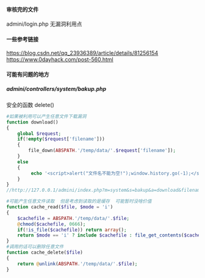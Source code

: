 #### 审核完的文件
admini/login.php 无漏洞利用点

#### 一些参考链接
https://blog.csdn.net/qq_23936389/article/details/81256154
https://www.0dayhack.com/post-560.html

#### 可能有问题的地方

##### admini/controllers/system/bakup.php

安全的函数
delete()

```php
#如果被利用可以产生任意文件下载漏洞
function download()
{
	global $request;
	if(!empty($request['filename']))
	{
		file_down(ABSPATH.'/temp/data/'.$request['filename']);
	}
	else
	{
		 echo '<script>alert("文件名不能为空!");window.history.go(-1);</script>';
	}
}
//http://127.0.0.1/admini/index.php?m=system&s=bakup&a=download&filename=../../config/doc-config-cn.php&id=81256154&token=2ca717f821e8f179b22130cc625c3921'
```

```php
#可能产生任意文件读取  但是考虑到读取的是缓存  可能暂时没啥价值
function cache_read($file, $mode = 'i')
{
	$cachefile = ABSPATH.'/temp/data/'.$file;
	@chmod($cachefile, 0666);
	if(!is_file($cachefile)) return array();
	return $mode == 'i' ? include $cachefile : file_get_contents($cachefile);
}
#调用的话可以删除任意文件
function cache_delete($file)
{
	return @unlink(ABSPATH.'/temp/data/'.$file);
}
```

```php

```

```php
```